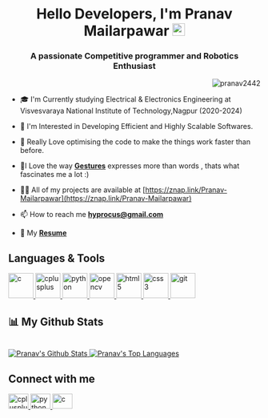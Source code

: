 





<div align="center">
   <h1>Hello Developers, I'm Pranav Mailarpawar</a> <img src="https://media.giphy.com/media/hvRJCLFzcasrR4ia7z/giphy.gif" width="25px"> </h1>
   
   
    
</div>
<p>

<h3 align="center">A passionate Competitive programmer and Robotics Enthusiast</h3>
</p>
<p >

<p align="right"> <img src="https://komarev.com/ghpvc/?username=pranav2442&label=Profile%20views&color=0e75b6&style=flat" alt="pranav2442" /> 

</p>


  

- 🎓 I'm Currently studying Electrical & Electronics Engineering at Visvesvaraya National Institute of Technology,Nagpur (2020-2024)

- 🧠 I'm Interested in Developing Efficient and Highly Scalable Softwares.

- 🦄  Really Love optimising the code to make the things work faster than before.

- 🤖I Love the way [**Gestures**](https://drive.google.com/drive/folders/1QDZ3Uw8NmMTgYlvVCkK7GPXUjpdOpNBh?usp=sharing) expresses more than words , thats what fascinates me a lot :)  

- 👨‍💻 All of my projects are available at [https://znap.link/Pranav-Mailarpawar](https://znap.link/Pranav-Mailarpawar)

- 📫 How to reach me **hyprocus@gmail.com**

- 🧾 My [**Resume**](https://drive.google.com/file/d/14EmHI9GoJTD7PnPpX5PwWUhOdviPo0Tr/view?usp=sharing) 


<!-- <img align="right" alt="GIF" src="https://imgur.com/8dAcTUW.gif" width="500" height="320" /> -->
## Languages & Tools
<div>

<p align="Left"> 
<a href="https://www.cprogramming.com/" target="_blank"> <img src="https://imgur.com/nwYY4iT.png" alt="c" width="50" height="50"/> </a> 
  <a href="https://www.w3schools.com/cpp/" target="_blank"> <img src="https://imgur.com/Zdk38yK.png" alt="cplusplus" width="50" height="50"/> </a>
 <a href="https://www.python.org" target="_blank"> <img src="https://imgur.com/uxs3ASl.png" alt="python" width="50" height="50"/> </a> 
  <a href="https://opencv.org/" target="_blank"> <img src="https://www.vectorlogo.zone/logos/opencv/opencv-icon.svg" alt="opencv" width="50" height="50"/> </a>
 <a href="https://www.w3.org/html/" target="_blank"> <img src="https://imgur.com/8ZPkJqR.png" alt="html5" width="50" height="50"/> </a> 
   <a href="https://www.w3schools.com/css/" target="_blank"> <img src="https://imgur.com/Hj0TmQk.png" alt="css3" width="50" height="50"/> </a> <a href="https://git-scm.com/" target="_blank"> <img src="https://imgur.com/Hw0YZaZ.png" alt="git" width="50" height="50"/> </a>

</div>





## 📊 My Github Stats

  <br/>
<a href="https://github.com/Pranav2442/github-readme-stats" ><img alt="Pranav's Github Stats" src="https://github-readme-stats.vercel.app/api?username=Pranav2442&show_icons=true&count_private=true&theme=react&hide_border=true&bg_color=0D1117" />
  </a>
<a href="https://github.com/Pranav2442/github-readme-stats"><img alt="Pranav's Top Languages" src="https://github-readme-stats.vercel.app/api/top-langs/?username=Pranav2442&langs_count=8&count_private=true&layout=compact&theme=react&hide_border=true&bg_color=0D1117" />
   </a>
  <br/>
  


<!-- <a href="https://github.com/Pranav2442/github-readme-activity-graph"><img alt="Pranav's Activity Graph" src="https://activity-graph.herokuapp.com/graph?username=Pranav2442&bg_color=0D1117&color=5BCDEC&line=5BCDEC&point=FFFFFF&hide_border=true" /></a>
 -->


<!-- <div align="center">
   
 

![snake gif](https://github.com/Pranav2442/Pranav2442/blob/output/github-contribution-grid-snake.svg)
</div >
 -->


## Connect with me
<div>

<p align="Left"> 
 
  <a href="https://www.linkedin.com/in/pranav-mailarpawar-529ab9203/" target="_blank"> <img src="https://imgur.com/UhekN8J.png" alt="cplusplus" width="40" height="30"/> </a>
   <a href="https://twitter.com/Hyprocus" target="_blank"> <img src="https://imgur.com/7ILl180.png" alt="python" width="40" height="30"/> </a>
   <a href="https://www.youtube.com/channel/UCjkWSPwXuSkGRZkiYsru_jw" target="_blank"> <img src="https://imgur.com/NeT4LKK.png" alt="c" width="40" height="30"/> </a>
  
 
</div>







